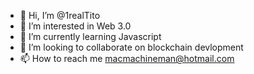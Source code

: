 - 👋 Hi, I’m @1realTito
- 👀 I’m interested in Web 3.0
- 🌱 I’m currently learning Javascript
- 💞️ I’m looking to collaborate on blockchain devlopment
- 📫 How to reach me macmachineman@hotmail.com

<!---
1realTito/1realTito is a ✨ special ✨ repository because its `README.md` (this file) appears on your GitHub profile.
You can click the Preview link to take a look at your changes.
--->
